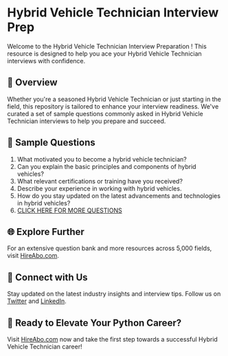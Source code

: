 # Hybrid Vehicle Technician Interview Prep

Welcome to the Hybrid Vehicle Technician Interview Preparation ! This resource is designed to help you ace your Hybrid Vehicle Technician interviews with confidence.

## 🚀 Overview

Whether you're a seasoned Hybrid Vehicle Technician or just starting in the field, this repository is tailored to enhance your interview readiness. We've curated a set of sample questions commonly asked in Hybrid Vehicle Technician interviews to help you prepare and succeed.

## 📝 Sample Questions

1. What motivated you to become a hybrid vehicle technician?
2. Can you explain the basic principles and components of hybrid vehicles?
3. What relevant certifications or training have you received?
4. Describe your experience in working with hybrid vehicles.
5. How do you stay updated on the latest advancements and technologies in hybrid vehicles?
6. [CLICK HERE FOR MORE QUESTIONS](https://hireabo.com/job/12_4_7/Hybrid%20Vehicle%20Technician)

## 🌐 Explore Further

For an extensive question bank and more resources across 5,000 fields, visit [HireAbo.com](https://www.hireabo.com).

## 📱 Connect with Us

Stay updated on the latest industry insights and interview tips. Follow us on [Twitter](https://twitter.com/hireabo) and [LinkedIn](https://www.linkedin.com/in/hire-abo-3609972a8/).

## 🚀 Ready to Elevate Your Python Career?

Visit [HireAbo.com](https://www.hireabo.com) now and take the first step towards a successful Hybrid Vehicle Technician career!